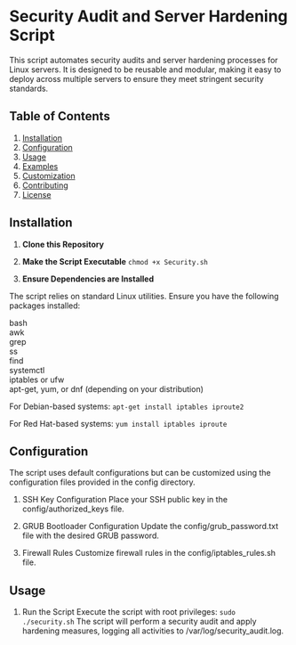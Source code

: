 # Security Audit and Server Hardening Script

This script automates security audits and server hardening processes for Linux servers. It is designed to be reusable and modular, making it easy to deploy across multiple servers to ensure they meet stringent security standards.

## Table of Contents
1. [Installation](#installation)
2. [Configuration](#configuration)
3. [Usage](#usage)
4. [Examples](#examples)
5. [Customization](#customization)
6. [Contributing](#contributing)
7. [License](#license)

## Installation

1. **Clone this Repository**

2. **Make the Script Executable**
`chmod +x Security.sh
`

3. **Ensure Dependencies are Installed**

The script relies on standard Linux utilities. Ensure you have the following packages installed:

 bash  
 awk  
 grep  
 ss  
 find  
 systemctl  
 iptables or ufw  
 apt-get, yum, or dnf (depending on your distribution)  

For Debian-based systems:
`
apt-get install iptables iproute2
`

For Red Hat-based systems:
`
yum install iptables iproute
`
## Configuration
The script uses default configurations but can be customized using the configuration files provided in the config directory.

1. SSH Key Configuration
Place your SSH public key in the config/authorized_keys file.

2. GRUB Bootloader Configuration
Update the config/grub_password.txt file with the desired GRUB password.

3. Firewall Rules
Customize firewall rules in the config/iptables_rules.sh file.

## Usage

1. Run the Script
Execute the script with root privileges:
`
sudo ./security.sh
`
The script will perform a security audit and apply hardening measures, logging all activities to /var/log/security_audit.log.


